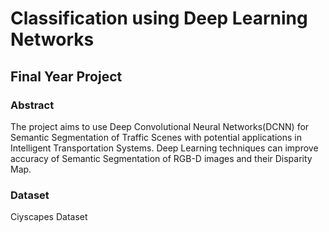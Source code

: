 # Classification using Deep Learning Networks
## Final Year Project

### Abstract  
The project aims to use Deep Convolutional Neural Networks(DCNN) for Semantic Segmentation of Traffic Scenes with potential applications in Intelligent Transportation Systems.
Deep Learning techniques can improve accuracy of Semantic Segmentation of RGB-D images and their Disparity Map.

### Dataset
Ciyscapes Dataset
